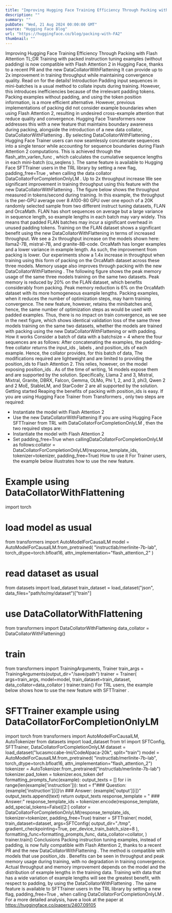```yaml
---
title: "Improving Hugging Face Training Efficiency Through Packing with Flash Attention"
description: ""
summary: ""
pubDate: "Wed, 21 Aug 2024 00:00:00 GMT"
source: "Hugging Face Blog"
url: "https://huggingface.co/blog/packing-with-FA2"
thumbnail: ""
---
```


Improving Hugging Face Training Efficiency Through Packing with Flash Attention
TL;DR
Training with packed instruction tuning examples (without padding) is now compatible with Flash Attention 2 in Hugging Face, thanks to a recent PR and the new DataCollatorWithFlattening
It can provide up to 2x improvement in training throughput while maintaining convergence quality. Read on for the details!
Introduction
Padding input sequences in mini-batches is a usual method to collate inputs during training. However, this introduces inefficiencies because of the irrelevant padding tokens. Packing examples without padding, and using the token position information, is a more efficient alternative. However, previous implementations of packing did not consider example boundaries when using Flash Attention 2, resulting in undesired cross-example attention that reduce quality and convergence.
Hugging Face Transformers now addresses this with a new feature that maintains boundary awareness during packing, alongside the introduction of a new data collator, DataCollatorWithFlattening
.
By selecting DataCollatorWithFlattening
, Hugging Face Trainer
users can now seamlessly concatenate sequences into a single tensor while accounting for sequence boundaries during Flash Attention 2 computations. This is achieved through the flash_attn_varlen_func
, which calculates the cumulative sequence lengths in each mini-batch (cu_seqlens
).
The same feature is available to Hugging Face SFTTrainer
users in the TRL
library by setting a new flag, padding_free=True
, when calling the data collator DataCollatorForCompletionOnlyLM
.
Up to 2x throughput increase
We see significant improvement in training throughput using this feature with the new DataCollatorWithFlattening
. The figure below shows the throughput measured in tokens/second during training. In this example, the throughput is the per-GPU average over 8 A100-80 GPU over one epoch of a 20K randomly selected sample from two different instruct tuning datasets, FLAN and OrcaMath.
FLAN has short sequences on average but a large variance in sequence length, so example lengths in each batch may vary widely. This means that padded FLAN batches may incur a significant overhead in unused padding tokens. Training on the FLAN dataset shows a significant benefit using the new DataCollatorWithFlattening
in terms of increased throughput. We see a 2x throughput increase on the models shown here: llama2-7B, mistral-7B, and granite-8B-code.
OrcaMath has longer examples and a lower variance in example length. As such, the improvement from packing is lower. Our experiments show a 1.4x increase in throughput when training using this form of packing on the OrcaMath dataset across these three models.
Memory usage also improves through packing with the new DataCollatorWithFlattening
. The following figure shows the peak memory usage of the same three models training on the same two datasets. Peak memory is reduced by 20% on the FLAN dataset, which benefits considerably from packing.
Peak memory reduction is 6% on the OrcaMath dataset with its more homogeneous example lengths.
Packing examples, when it reduces the number of optimization steps, may harm training convergence. The new feature, however, retains the minibatches and, hence, the same number of optimization steps as would be used with padded examples. Thus, there is no impact on train convergence, as we see in the next figure, which shows identical validation loss of the same three models training on the same two datasets, whether the models are trained with packing using the new DataCollatorWithFlattening
or with padding.
How it works
Consider a batch of data with a batchsize = 4 where the four sequences are as follows:
After concatenating the examples, the padding-free collator returns the input_ids
, labels
, and position_ids
of each example. Hence, the collator provides, for this batch of data,
The modifications required are lightweight and are limited to providing the position_ids
to Flash Attention 2.
This relies, however, on the model exposing position_ids
. As of the time of writing, 14 models expose them and are supported by the solution. Specifically, Llama 2 and 3, Mistral, Mixtral, Granite, DBRX, Falcon, Gemma, OLMo, Phi 1, 2, and 3, phi3, Qwen 2 and 2 MoE, StableLM, and StarCoder 2 are all supported by the solution.
Getting started
Reaping the benefits of packing with position_ids
is easy.
If you are using Hugging Face Trainer
from Transformers
, only two steps are required:
- Instantiate the model with Flash Attention 2
- Use the new
DataCollatorWithFlattening
If you are using Hugging Face SFTTrainer
from TRL
with DataCollatorForCompletionOnlyLM
, then the two required steps are:
- Instantiate the model with Flash Attention 2
- Set
padding_free=True
when callingDataCollatorForCompletionOnlyLM
as follows:collator = DataCollatorForCompletionOnlyLM(response_template_ids, tokenizer=tokenizer, padding_free=True)
How to use it
For Trainer
users, the example below illustrates how to use the new feature.
# Example using DataCollatorWithFlattening
import torch
# load model as usual
from transformers import AutoModelForCausalLM
model = AutoModelForCausalLM.from_pretrained(
"instructlab/merlinite-7b-lab",
torch_dtype=torch.bfloat16,
attn_implementation="flash_attention_2"
)
# read dataset as usual
from datasets import load_dataset
train_dataset = load_dataset("json", data_files="path/to/my/dataset")["train"]
# use DataCollatorWithFlattening
from transformers import DataCollatorWithFlattening
data_collator = DataCollatorWithFlattening()
# train
from transformers import TrainingArguments, Trainer
train_args = TrainingArguments(output_dir="/save/path")
trainer = Trainer(
args=train_args,
model=model,
train_dataset=train_dataset,
data_collator=data_collator
)
trainer.train()
For TRL
users, the example below shows how to use the new feature with SFTTrainer
.
# SFTTrainer example using DataCollatorForCompletionOnlyLM
import torch
from transformers import AutoModelForCausalLM, AutoTokenizer
from datasets import load_dataset
from trl import SFTConfig, SFTTrainer, DataCollatorForCompletionOnlyLM
dataset = load_dataset("lucasmccabe-lmi/CodeAlpaca-20k", split="train")
model = AutoModelForCausalLM.from_pretrained(
"instructlab/merlinite-7b-lab",
torch_dtype=torch.bfloat16,
attn_implementation="flash_attention_2")
tokenizer = AutoTokenizer.from_pretrained("instructlab/merlinite-7b-lab")
tokenizer.pad_token = tokenizer.eos_token
def formatting_prompts_func(example):
output_texts = []
for i in range(len(example['instruction'])):
text = f"### Question: {example['instruction'][i]}\n ### Answer: {example['output'][i]}"
output_texts.append(text)
return output_texts
response_template = " ### Answer:"
response_template_ids = tokenizer.encode(response_template, add_special_tokens=False)[2:]
collator = DataCollatorForCompletionOnlyLM(response_template_ids, tokenizer=tokenizer, padding_free=True)
trainer = SFTTrainer(
model,
train_dataset=dataset,
args=SFTConfig(
output_dir="./tmp",
gradient_checkpointing=True,
per_device_train_batch_size=8
),
formatting_func=formatting_prompts_func,
data_collator=collator,
)
trainer.train()
Conclusions
Packing instruction tuning examples, instead of padding, is now fully compatible with Flash Attention 2, thanks to a recent PR and the new DataCollatorWithFlattening
. The method is compatible with models that use position_ids
. Benefits can be seen in throughput and peak memory usage during training, with no degradation in training convergence. Actual throughput and memory improvement depends on the model and the distribution of example lengths in the training data. Training with data that has a wide variation of example lengths will see the greatest benefit, with respect to padding, by using the DataCollatorWithFlattening
. The same feature is available to SFTTrainer
users in the TRL
library by setting a new flag, padding_free=True
, when calling DataCollatorForCompletionOnlyLM
.
For a more detailed analysis, have a look at the paper at https://huggingface.co/papers/2407.09105